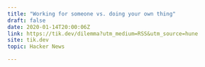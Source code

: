 ```yaml
---
title: "Working for someone vs. doing your own thing"
draft: false
date: 2020-01-14T20:00:06Z
link: https://tik.dev/dilemma?utm_medium=RSS&utm_source=hune
site: tik.dev
topic: Hacker News  

---
```

